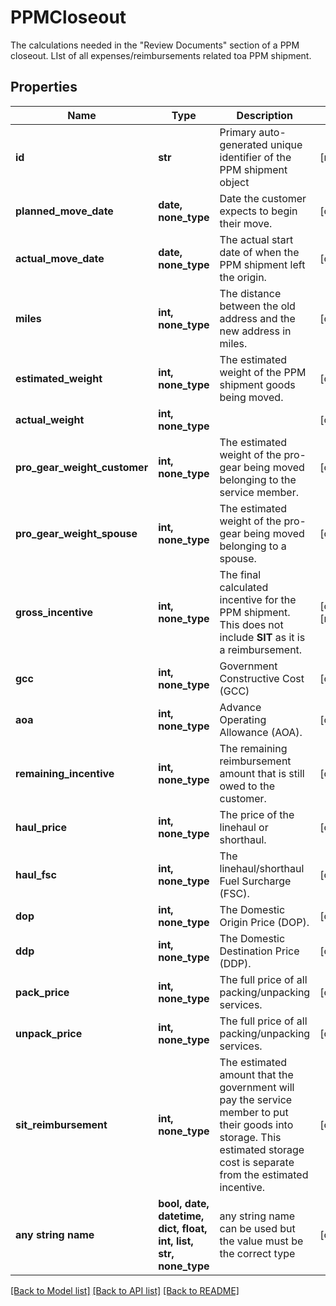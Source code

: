 # PPMCloseout

The calculations needed in the \"Review Documents\" section of a PPM closeout. LIst of all expenses/reimbursements related toa PPM shipment.

## Properties
Name | Type | Description | Notes
------------ | ------------- | ------------- | -------------
**id** | **str** | Primary auto-generated unique identifier of the PPM shipment object | [readonly] 
**planned_move_date** | **date, none_type** | Date the customer expects to begin their move.  | [optional] 
**actual_move_date** | **date, none_type** | The actual start date of when the PPM shipment left the origin. | [optional] 
**miles** | **int, none_type** | The distance between the old address and the new address in miles. | [optional] 
**estimated_weight** | **int, none_type** | The estimated weight of the PPM shipment goods being moved. | [optional] 
**actual_weight** | **int, none_type** |  | [optional] 
**pro_gear_weight_customer** | **int, none_type** | The estimated weight of the pro-gear being moved belonging to the service member. | [optional] 
**pro_gear_weight_spouse** | **int, none_type** | The estimated weight of the pro-gear being moved belonging to a spouse. | [optional] 
**gross_incentive** | **int, none_type** | The final calculated incentive for the PPM shipment. This does not include **SIT** as it is a reimbursement.  | [optional] [readonly] 
**gcc** | **int, none_type** | Government Constructive Cost (GCC) | [optional] 
**aoa** | **int, none_type** | Advance Operating Allowance (AOA). | [optional] 
**remaining_incentive** | **int, none_type** | The remaining reimbursement amount that is still owed to the customer. | [optional] 
**haul_price** | **int, none_type** | The price of the linehaul or shorthaul. | [optional] 
**haul_fsc** | **int, none_type** | The linehaul/shorthaul Fuel Surcharge (FSC). | [optional] 
**dop** | **int, none_type** | The Domestic Origin Price (DOP). | [optional] 
**ddp** | **int, none_type** | The Domestic Destination Price (DDP). | [optional] 
**pack_price** | **int, none_type** | The full price of all packing/unpacking services. | [optional] 
**unpack_price** | **int, none_type** | The full price of all packing/unpacking services. | [optional] 
**sit_reimbursement** | **int, none_type** | The estimated amount that the government will pay the service member to put their goods into storage. This estimated storage cost is separate from the estimated incentive. | [optional] 
**any string name** | **bool, date, datetime, dict, float, int, list, str, none_type** | any string name can be used but the value must be the correct type | [optional]

[[Back to Model list]](../README.md#documentation-for-models) [[Back to API list]](../README.md#documentation-for-api-endpoints) [[Back to README]](../README.md)


